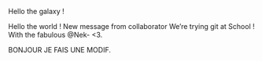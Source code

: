 
Hello the galaxy !

Hello the world ! New message from collaborator
We’re trying git at School !
With the fabulous @Nek-  <3.

BONJOUR JE FAIS UNE MODIF.
